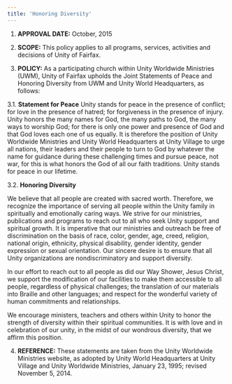 ```yaml
---
title: 'Honoring Diversity'
---
```



1.	**APPROVAL DATE:** October, 2015

2.	**SCOPE:** This policy applies to all programs, services, activities and decisions of Unity of Fairfax.

3.	**POLICY:** As a participating church within Unity Worldwide Ministries (UWM), Unity of Fairfax upholds the Joint Statements of Peace and Honoring Diversity from UWM and Unity World Headquarters, as follows:

3.1.	**Statement for Peace**
Unity stands for peace in the presence of conflict; for love in the presence of hatred; for forgiveness in the presence of injury. Unity honors the many names for God, the many paths to God, the many ways to worship God; for there is only one power and presence of God and that God loves each one of us equally. It is therefore the position of Unity Worldwide Ministries and Unity World Headquarters at Unity Village to urge all nations, their leaders and their people to turn to God by whatever the name for guidance during these challenging times and pursue peace, not war, for this is what honors the God of all our faith traditions. Unity stands for peace in our lifetime.

3.2.	**Honoring Diversity**
<p>We believe that all people are created with sacred worth. Therefore, we recognize the importance of serving all people within the Unity family in spiritually and emotionally caring ways. We strive for our ministries, publications and programs to reach out to all who seek Unity support and spiritual growth. It is imperative that our ministries and outreach be free of discrimination on the basis of race, color, gender, age, creed, religion, national origin, ethnicity, physical disability, gender identity, gender expression or sexual orientation. Our sincere desire is to ensure that all Unity organizations are nondiscriminatory and support diversity. </p>
<p>In our effort to reach out to all people as did our Way Shower, Jesus Christ, we support the modification of our facilities to make them accessible to all people, regardless of physical challenges; the translation of our materials into Braille and other languages; and respect for the wonderful variety of human commitments and relationships.</p>
<p>We encourage ministers, teachers and others within Unity to honor the strength of diversity within their spiritual communities. It is with love and in celebration of our unity, in the midst of our wondrous diversity, that we affirm this position.</p>

4.	**REFERENCE:**   These statements are taken from the Unity Worldwide Ministries website, as adopted by Unity World Headquarters at Unity Village and Unity Worldwide Ministries, January 23, 1995; revised November 5, 2014.
 
